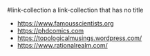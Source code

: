 #link-collection 
a link-collection that has no title

- https://www.famousscientists.org
- https://phdcomics.com
- https://topologicalmusings.wordpress.com/
- https://www.rationalrealm.com/